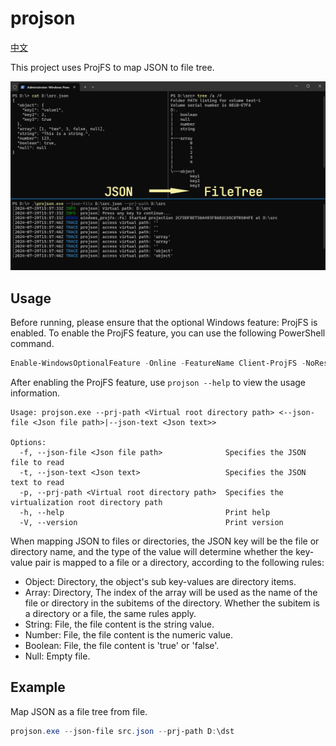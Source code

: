 # projson

[中文](./README_ZH.md)

This project uses ProjFS to map JSON to file tree.

![introduce](./docs/introduce.png)

## Usage

Before running, please ensure that the optional Windows feature: ProjFS is enabled. To enable the ProjFS feature, you can use the following PowerShell command.

```powershell
Enable-WindowsOptionalFeature -Online -FeatureName Client-ProjFS -NoRestart
```

After enabling the ProjFS feature, use `projson --help` to view the usage information.

```
Usage: projson.exe --prj-path <Virtual root directory path> <--json-file <Json file path>|--json-text <Json text>>

Options:
  -f, --json-file <Json file path>              Specifies the JSON file to read
  -t, --json-text <Json text>                   Specifies the JSON text to read
  -p, --prj-path <Virtual root directory path>  Specifies the virtualization root directory path
  -h, --help                                    Print help
  -V, --version                                 Print version
```

When mapping JSON to files or directories, the JSON key will be the file or directory name, and the type of the value will determine whether the key-value pair is mapped to a file or a directory, according to the following rules:

- Object: Directory, the object's sub key-values are directory items.
- Array: Directory, The index of the array will be used as the name of the file or directory in the subitems of the directory. Whether the subitem is a directory or a file, the same rules apply.
- String: File, the file content is the string value.
- Number: File, the file content is the numeric value.
- Boolean: File, the file content is 'true' or 'false'.
- Null: Empty file.

## Example

Map JSON as a file tree from file.

```powershell
projson.exe --json-file src.json --prj-path D:\dst
```
